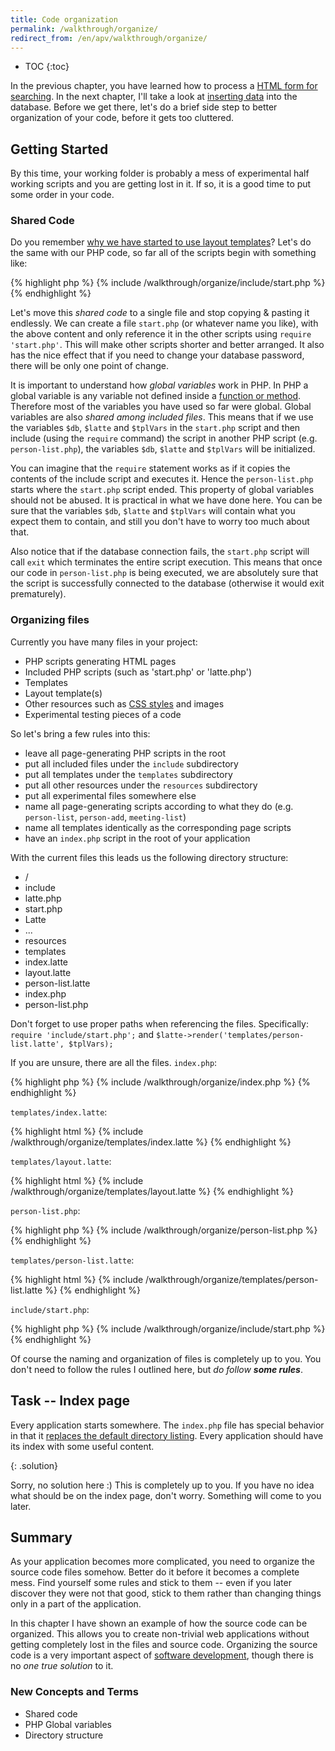 ```yaml
---
title: Code organization
permalink: /walkthrough/organize/
redirect_from: /en/apv/walkthrough/organize/
---
```


* TOC
{:toc}

In the previous chapter, you have learned how to process a
[HTML form for searching](/walkthrough/backend-select/). In the next
chapter, I'll take a look at [inserting data](/walkthrough/backend-insert/)
into the database. Before we get there,
let's do a brief side step to better organization of your code, before it gets too cluttered.

## Getting Started
By this time, your working folder is probably a mess of experimental half working scripts and you
are getting lost in it. If so, it is a good time to put some order in your code.

### Shared Code
Do you remember
[why we have started to use layout templates](/walkthrough/templates-layout/)? Let's do the
same with our PHP code, so far
all of the scripts begin with something like:

{% highlight php %}
{% include /walkthrough/organize/include/start.php %}
{% endhighlight %}

Let's move this *shared code* to a single file and stop copying & pasting it endlessly. We can create
a file `start.php` (or whatever name you like), with the above content and only reference it
in the other scripts using `require 'start.php'`.  This will make other scripts shorter and better arranged.
It also has the nice effect that if you need to change your database password, there will be only one
point of change.

It is important to understand how *global variables* work in PHP. In PHP a global variable is any variable
not defined inside a [function or method](/walkthrough/backend-intro/objects/#functions).
Therefore most of the variables you have used so far were global.
Global variables are also *shared among included files*. This means that if we use the variables `$db`, `$latte` and
`$tplVars` in the `start.php` script and then include (using the `require` command) the script in another
PHP script (e.g. `person-list.php`), the variables `$db`, `$latte` and `$tplVars` will be initialized.

You can imagine that the `require` statement works as if it copies the contents of the include script and
executes it. Hence the `person-list.php` starts where the `start.php` script ended. This property of global
variables should not be abused. It is practical in what we have done here. You can be sure that the variables
`$db`, `$latte` and `$tplVars` will contain what you expect them to contain, and still you don't have to worry too
much about that.

Also notice that if the database connection fails, the `start.php` script will call `exit` which terminates the
entire script execution. This means that once our code in `person-list.php` is being executed, we are absolutely
sure that the script is successfully connected to the database (otherwise it would exit prematurely).

### Organizing files
Currently you have many files in your project:

- PHP scripts generating HTML pages
- Included PHP scripts (such as 'start.php' or 'latte.php')
- Templates
- Layout template(s)
- Other resources such as [CSS styles](todo) and images
- Experimental testing pieces of a code

So let's bring a few rules into this:

- leave all page-generating PHP scripts in the root
- put all included files under the `include` subdirectory
- put all templates under the `templates` subdirectory
- put all other resources under the `resources` subdirectory
- put all experimental files somewhere else
- name all page-generating scripts according to what they do (e.g. `person-list`, `person-add`, `meeting-list`)
- name all templates identically as the corresponding page scripts
- have an `index.php` script in the root of your application

With the current files this leads us the following directory structure:

- /
 - include
  - latte.php
  - start.php
  - Latte
   - ...
 - resources
 - templates
  - index.latte
  - layout.latte
  - person-list.latte
 - index.php
 - person-list.php

Don't forget to use proper paths when referencing the files. Specifically:
`require 'include/start.php';` and `$latte->render('templates/person-list.latte', $tplVars);`

If you are unsure, there are all the files. `index.php`:

{% highlight php %}
{% include /walkthrough/organize/index.php %}
{% endhighlight %}

`templates/index.latte`:

{% highlight html %}
{% include /walkthrough/organize/templates/index.latte %}
{% endhighlight %}

`templates/layout.latte`:

{% highlight html %}
{% include /walkthrough/organize/templates/layout.latte %}
{% endhighlight %}

`person-list.php`:

{% highlight php %}
{% include /walkthrough/organize/person-list.php %}
{% endhighlight %}

`templates/person-list.latte`:

{% highlight html %}
{% include /walkthrough/organize/templates/person-list.latte %}
{% endhighlight %}

`include/start.php`:

{% highlight php %}
{% include /walkthrough/organize/include/start.php %}
{% endhighlight %}

Of course the naming and organization of files is completely up to you. You don't need to follow
the rules I outlined here, but _do follow **some rules**_.

## Task -- Index page
Every application starts somewhere. The `index.php` file has special behavior in that
it [replaces the default directory listing](todo). Every application should have its index
with some useful content.

{: .solution}
<div markdown='1'>
Sorry, no solution here :) This is completely up to you. If you have no idea what should be
on the index page, don't worry. Something will come to you later.
</div>

## Summary
As your application becomes more complicated, you need to organize the source code files
somehow. Better do it before it becomes a complete mess. Find yourself some rules and stick to
them -- even if you later discover they were not that good, stick to them rather than changing things
only in a part of the application.

In this chapter I have shown an example of how the source code can be organized. This allows you
to create non-trivial web applications without getting completely lost in the files and source code.
Organizing the source code is a very important aspect of [software development](todo), though there is
no *one true solution* to it.

### New Concepts and Terms
- Shared code
- PHP Global variables
- Directory structure


